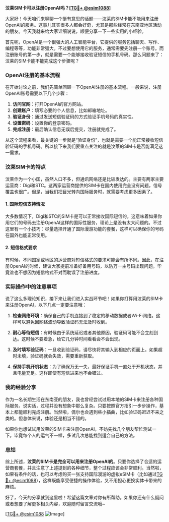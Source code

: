 **汶莱SIM卡可以注册OpenAI吗？[[TG💪+ @esim1088](https://t.me/s/esim1088)]**

大家好！今天咱们来聊聊一个挺有意思的话题——汶莱的SIM卡能不能用来注册OpenAI的服务。这事儿其实很多人都会好奇，尤其是那些经常在东南亚地区活动的朋友。今天我就来给大家详细说说，顺便分享一下一些实用的小经验。

首先呢，OpenAI是一个很强大的人工智能平台，它提供的服务包括聊天、写作、编程等等，功能非常强大。不过要想使用它的服务，通常需要先注册一个账号。而注册账号的第一步，就是需要一个能够接收验证短信的手机号码。那么问题来了：汶莱的SIM卡能不能完成这个步骤呢？

### OpenAI注册的基本流程

在开始讨论之前，我们先简单回顾一下OpenAI注册的基本流程。一般来说，注册OpenAI账号需要以下几个步骤：

1. **访问官网**：打开OpenAI的官方网站。
2. **创建账户**：填写必要的个人信息，比如邮箱地址。
3. **验证身份**：通过发送短信验证码的方式验证手机号码的真实性。
4. **设置密码**：设置你的登录密码。
5. **完成注册**：最后确认信息无误后提交，注册就完成了。

从这个流程来看，最关键的一步就是“验证身份”，也就是需要一个能正常接收短信验证码的手机号码。所以接下来我们要重点关注的就是汶莱的SIM卡是否能满足这一需求。

### 汶莱SIM卡的特点

汶莱作为一个小国，虽然人口不多，但通讯网络还是比较发达的。主要有两家主要运营商：Digi和STC。这两家运营商提供的SIM卡在国内使用完全没有问题，信号覆盖也很广。但是，当我们把目光转向国际服务时，就需要考虑更多因素了。

#### 1. 国际短信支持情况

大多数情况下，Digi和STC的SIM卡是可以正常接收国际短信的。这意味着如果你用它们的号码去注册OpenAI这样的国际性服务，理论上是没有太大问题的。不过这里有一个小技巧：尽量选择开通了国际漫游功能的套餐，这样可以确保你的号码在国外也能正常使用。

#### 2. 短信格式要求

有时候，不同国家或地区的运营商对短信格式的要求可能会有所不同。因此，在注册OpenAI的时候，建议大家提前准备好备用号码，以防万一主号码出现问题。毕竟谁也不想因为短信格式不对而耽误了注册进度。

### 实际操作中的注意事项

说了这么多理论知识，接下来让我们进入实战环节吧！如果你打算用汶莱的SIM卡来注册OpenAI，以下几点一定要注意哦：

1. **检查网络环境**：确保自己的手机连接到了稳定的移动数据或者Wi-Fi网络。这样可以避免因网络波动导致验证码无法及时收到。
   
2. **耐心等待短信**：有时候由于系统延迟或者其他原因，验证码可能不会立刻到达。这时候不要着急，给它几分钟时间看看会不会出现。

3. **及时填写验证码**：一旦收到验证码，请尽快将其输入到相应的页面上。如果超时未填，验证码就会失效，需要重新获取。

4. **保持手机开机状态**：为了确保万无一失，最好保证手机一直处于开机状态，并且电量充足。这样即使有短信进来也不会错过。

### 我的经验分享

作为一名长期生活在东南亚的朋友，我也曾经尝试过用本地的SIM卡来注册各种国际服务。说实话，过程并没有想象中那么复杂。只要按照官方指引一步步操作，基本上都能顺利完成注册。当然啦，偶尔也会遇到些小插曲，比如验证码迟迟不来之类的。但总体来说，体验还是相当不错的。

如果你也想试试用汶莱的SIM卡来注册OpenAI，不妨先找几个朋友帮忙测试一下。毕竟每个人的运气不一样，多试几次总能找到适合自己的方法。

### 总结

综上所述，**汶莱的SIM卡是完全可以用来注册OpenAI的**。只要你选择了合适的运营商套餐，并且注意了上述提到的各种细节，整个过程应该会非常顺利。当然啦，如果有条件的话，也可以考虑购买一张支持国际漫游的虚拟eSIM卡（比如通过[TG💪+ @esim1088](https://t.me/s/esim1088)），这样既能享受便捷的操作体验，又不用担心更换实体卡带来的麻烦。

好了，今天的分享就到这里啦！希望这篇文章对你有所帮助。如果你还有什么疑问或者想要了解更多相关内容，欢迎随时留言交流哦~

[[TG💪+ @esim1088](https://t.me/s/esim1088) ![Image](https://i.postimg.cc/4NQfJmqS/Snipaste-2025-05-13-00-14-12.png)]